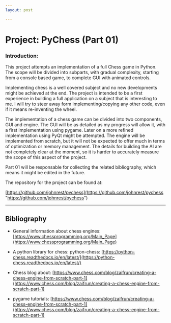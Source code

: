 ```yaml
---
layout: post

---
```


# Project: PyChess (Part 01)
### Introduction:
This project attempts an implementation of a full Chess game in Python. The scope will be divided into subparts, with gradual complexity, starting from a console based game, to complete GUI with animated controls.

Implementing chess is a well covered subject and no new developments might be achieved at the end. The project is intended to be a first experience in building a full application on a subject that is interesting to me. I will try to steer away form implementing/copying any other code, even if it means re-inventing the wheel.

The implementation of a chess game can be divided into two components, GUI and engine. The GUI will be as detailed as my progress will allow it, with a first implementation using pygame. Later on a more refined implementation using PyQt might be attempted. The engine will be implemented from scratch, but it will not be expected to offer much in terms of optimization or memory management. The details for building the AI are not completely clear at the moment, so it is harder to accurately measure the scope of this aspect of the project.

Part 01 will be responsable for collecting the related bibliography, which means it might be edited in the future. 

The repository for the project can be found at:


[https://github.com/johnrest/pychess](https://github.com/johnrest/pychess "https://github.com/johnrest/pychess")

--- 
## Bibliography

- General information about chess engines: [https://www.chessprogramming.org/Main_Page](https://www.chessprogramming.org/Main_Page)

- A python library for chess: python-chess: [https://python-chess.readthedocs.io/en/latest/](https://python-chess.readthedocs.io/en/latest/)

- Chess blog about: [https://www.chess.com/blog/zaifrun/creating-a-chess-engine-from-scratch-part-1](https://www.chess.com/blog/zaifrun/creating-a-chess-engine-from-scratch-part-1)

- pygame tutorials: [https://www.chess.com/blog/zaifrun/creating-a-chess-engine-from-scratch-part-1](https://www.chess.com/blog/zaifrun/creating-a-chess-engine-from-scratch-part-1)